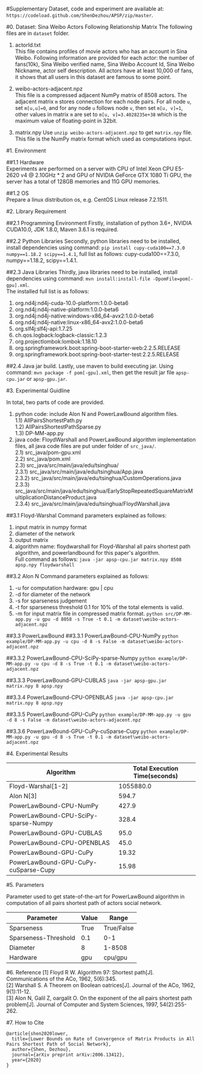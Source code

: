 #Supplementary
Dataset, code and experiment are available at:  
`https://codeload.github.com/ShenDezhou/APSP/zip/master`.

#0. Dataset: Sina Weibo Actors Following Relationship Matrix
The following files are in `dataset` folder.  
1. actorId.txt  
This file contains profiles of movie actors who has an account in Sina Weibo. Following information are provided for each actor: the number of fans(10k), Sina Weibo verified name, Sina Weibo Account Id, Sina Weibo Nickname, actor self description. All actors have at least 10,000 of fans, it shows that all users in this dataset are famous to some point.  

2. weibo-actors-adjacent.npz  
This file is a compressed adjacent NumPy matrix of 8508 actors. The adjacent matrix `m` stores connection for each node pairs. For all node `u`, set `m[u,u]=0`, and for any node `u` follows node `v`, then set `m[u, v]=1`, other values in matrix `m` are set to `m[u, v]=3.4028235e+38` which is the maximum value of floating-point in 32bit.

3. matrix.npy
Use `unzip weibo-actors-adjacent.npz` to get `matrix.npy` file. This file is the NumPy matrix format which used as computations input.


#1. Environment  

##1.1 Hardware  
Experiments are performed on a server with CPU of Intel Xeon CPU E5-2620 v4 @ 2.10GHz * 2 and GPU of NVIDIA GeForce GTX 1080 Ti GPU, the server has a total of 128GB memories and 11G GPU memories.

##1.2 OS  
Prepare a linux distribution os, e.g. CentOS Linux release 7.2.1511.

#2. Library Requirement  

##2.1 Programming Environment
Firstly, installation of python 3.6+, NVIDIA CUDA10.0, JDK 1.8.0, Maven 3.6.1 is required.

##2.2 Python Libraries 
Secondly, python libraries need to be installed, install dependencies using command: `pip install cupy-cuda100==7.3.0 numpy==1.18.2 scipy==1.4.1`, full list as follows: cupy-cuda100==7.3.0, numpy==1.18.2, scipy==1.4.1.

##2.3 Java Libraries
Thirdly, java libraries need to be installed, install dependencies using command: `mvn install:install-file -DpomFile=pom[-gpu].xml`.  
The installed full list is as follows:  
1) org.nd4j:nd4j-cuda-10.0-platform:1.0.0-beta6
2) org.nd4j:nd4j-native-platform:1.0.0-beta6
3) org.nd4j:nd4j-native:windows-x86_64-avx2:1.0.0-beta6
4) org.nd4j:nd4j-native:linux-x86_64-avx2:1.0.0-beta6
5) org.slf4j:slf4j-api:1.7.25
6) ch.qos.logback:logback-classic:1.2.3
7) org.projectlombok:lombok:1.18.10
8) org.springframework.boot:spring-boot-starter-web:2.2.5.RELEASE
9) org.springframework.boot:spring-boot-starter-test:2.2.5.RELEASE


##2.4 Java jar build.
Lastly, use maven to build executing jar. Using command: `mvn package -f pom[-gpu].xml`, then get the result jar file `apsp-cpu.jar` or `apsp-gpu.jar`.

#3. Experimental Guidline

In total, two parts of code are provided.
1) python code: 
include Alon N and PowerLawBound algorithm files.     
1.1) AllPairsShortestPath.py  
1.2) AllPairsShortestPathSparse.py  
1.3) DP-MM-app.py  
2) java code:
FloydWarshall and PowerLawBound algorithm implementation files, all java code files are put under folder of `src_java/`.  
2.1) src_java/pom-gpu.xml  
2.2) src_java/pom.xml  
2.3) src_java/src/main/java/edu/tsinghua/  
2.3.1) src_java/src/main/java/edu/tsinghua/App.java  
2.3.2) src_java/src/main/java/edu/tsinghua/CustomOperations.java  
2.3.3) src_java/src/main/java/edu/tsinghua/EarlyStopRepeatedSquareMatrixMultiplicationDistanceProduct.java  
2.3.4) src_java/src/main/java/edu/tsinghua/FloydWarshall.java  

##3.1 Floyd-Warshal
Command parameters explained as follows:
1) input matrix in numpy format
2) diameter of the network
3) output matrix 
4) algorithm name: floydwarshall for Floyd-Warshal all pairs shortest path algorithm, and powerlandbound for this paper's algorithm.  
Full command as follows:
`java -jar apsp-cpu.jar matrix.npy 8508 apsp.npy floydwarshall`

##3.2 Alon N
Command parameters explained as follows:
1) -u for computation hardware: gpu | cpu
2) -d for diameter of the network
3) -s for sparseness judgement
4) -t for sparseness threshold 0.1 for 10% of the total elements is valid.
5) -m for input matrix file in compressed matrix format.
`python src/DP-MM-app.py -u gpu -d 8058 -s True -t 0.1 -m dataset\weibo-actors-adjacent.npz`

##3.3 PowerLawBound
##3.3.1 PowerLawBound-CPU-NumPy
`python example/DP-MM-app.py -u cpu -d 8 -s False -m dataset\weibo-actors-adjacent.npz`

##3.3.2 PowerLawBound-CPU-SciPy-sparse-Numpy
`python example/DP-MM-app.py -u cpu -d 8 -s True -t 0.1 -m dataset\weibo-actors-adjacent.npz`

##3.3.3 PowerLawBound-GPU-CUBLAS
`java -jar apsp-gpu.jar matrix.npy 8 apsp.npy`

##3.3.4 PowerLawBound-CPU-OPENBLAS
`java -jar apsp-cpu.jar matrix.npy 8 apsp.npy`

##3.3.5 PowerLawBound-GPU-CuPy
`python example/DP-MM-app.py -u gpu -d 8 -s False -m dataset\weibo-actors-adjacent.npz`

##3.3.6 PowerLawBound-GPU-CuPy-cuSparse-Cupy
`python example/DP-MM-app.py -u gpu -d 8 -s True -t 0.1 -m dataset\weibo-actors-adjacent.npz`

#4. Experimental Results

| Algorithm                          |Total Execution Time(seconds) |
|------------------------------------|-----------|
|Floyd-Warshal[1-2]                  |1055880.0  |
|Alon N[3]                           |594.7      |
|PowerLawBound-CPU-NumPy             |427.9      |
|PowerLawBound-CPU-SciPy-sparse-Numpy|328.4      |
|PowerLawBound-GPU-CUBLAS             |95.0      |
|PowerLawBound-CPU-OPENBLAS           |45.0      |
|PowerLawBound-GPU-CuPy               |19.32     |
|PowerLawBound-GPU-CuPy-cuSparse-Cupy |15.98     |

#5. Parameters

Parameter used to get state-of-the-art for PowerLawBound algorithm in computation of all pairs shortest path of actors social network.  

| Parameter          |     Value       |       Range      |
|--------------------|-----------------|------------------|
|Sparseness          |True             | True/False       |
|Sparseness-Threshold|0.1              |0-1               |
|Diameter            |8                |  1-8508          |
|Hardware            |gpu              | cpu/gpu          |


#6. Reference
[1] Floyd R W. Algorithm 97: Shortest path[J]. Communications of the ACo, 1962, 5(6):345.  
[2] Warshall S. A Theorem on Boolean oatrices[J]. Journal of the ACo, 1962, 9(1):11-12.  
[3] Alon N, Galil Z, oargalit O. On the exponent of the all pairs shortest path problem[J]. Journal of Computer and System Sciences, 1997, 54(2):255-262.  


#7. How to Cite
```
@article{shen2020lower,
  title={Lower Bounds on Rate of Convergence of Matrix Products in All Pairs Shortest Path of Social Network},
  author={Shen, Dezhou},
  journal={arXiv preprint arXiv:2006.13412},
  year={2020}
}
```